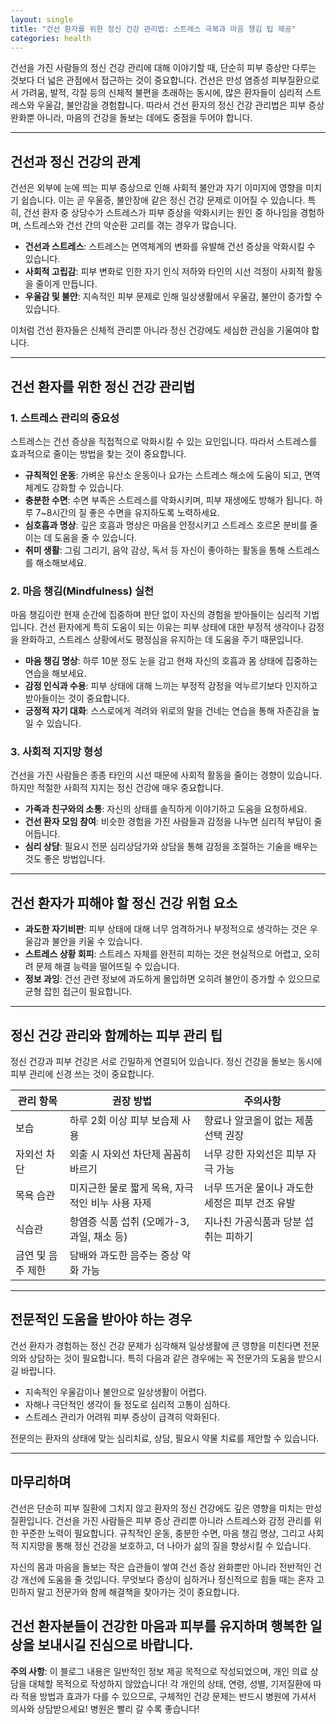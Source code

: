 ```yaml
---
layout: single
title: "건선 환자를 위한 정신 건강 관리법: 스트레스 극복과 마음 챙김 팁 제공"
categories: health
---
```

건선을 가진 사람들의 정신 건강 관리에 대해 이야기할 때, 단순히 피부 증상만 다루는 것보다 더 넓은 관점에서 접근하는 것이 중요합니다. 건선은 만성 염증성 피부질환으로서 가려움, 발적, 각질 등의 신체적 불편을 초래하는 동시에, 많은 환자들이 심리적 스트레스와 우울감, 불안감을 경험합니다. 따라서 건선 환자의 정신 건강 관리법은 피부 증상 완화뿐 아니라, 마음의 건강을 돌보는 데에도 중점을 두어야 합니다.

---

## 건선과 정신 건강의 관계

건선은 외부에 눈에 띄는 피부 증상으로 인해 사회적 불안과 자기 이미지에 영향을 미치기 쉽습니다. 이는 곧 우울증, 불안장애 같은 정신 건강 문제로 이어질 수 있습니다. 특히, 건선 환자 중 상당수가 스트레스가 피부 증상을 악화시키는 원인 중 하나임을 경험하며, 스트레스와 건선 간의 악순환 고리를 겪는 경우가 많습니다.

- **건선과 스트레스**: 스트레스는 면역체계의 변화를 유발해 건선 증상을 악화시킬 수 있습니다.
- **사회적 고립감**: 피부 변화로 인한 자기 인식 저하와 타인의 시선 걱정이 사회적 활동을 줄이게 만듭니다.
- **우울감 및 불안**: 지속적인 피부 문제로 인해 일상생활에서 우울감, 불안이 증가할 수 있습니다.

이처럼 건선 환자들은 신체적 관리뿐 아니라 정신 건강에도 세심한 관심을 기울여야 합니다.

---

## 건선 환자를 위한 정신 건강 관리법

### 1. 스트레스 관리의 중요성

스트레스는 건선 증상을 직접적으로 악화시킬 수 있는 요인입니다. 따라서 스트레스를 효과적으로 줄이는 방법을 찾는 것이 중요합니다.

- **규칙적인 운동**: 가벼운 유산소 운동이나 요가는 스트레스 해소에 도움이 되고, 면역 체계도 강화할 수 있습니다.
- **충분한 수면**: 수면 부족은 스트레스를 악화시키며, 피부 재생에도 방해가 됩니다. 하루 7~8시간의 질 좋은 수면을 유지하도록 노력하세요.
- **심호흡과 명상**: 깊은 호흡과 명상은 마음을 안정시키고 스트레스 호르몬 분비를 줄이는 데 도움을 줄 수 있습니다.
- **취미 생활**: 그림 그리기, 음악 감상, 독서 등 자신이 좋아하는 활동을 통해 스트레스를 해소해보세요.

### 2. 마음 챙김(Mindfulness) 실천

마음 챙김이란 현재 순간에 집중하며 판단 없이 자신의 경험을 받아들이는 심리적 기법입니다. 건선 환자에게 특히 도움이 되는 이유는 피부 상태에 대한 부정적 생각이나 감정을 완화하고, 스트레스 상황에서도 평정심을 유지하는 데 도움을 주기 때문입니다.

- **마음 챙김 명상**: 하루 10분 정도 눈을 감고 현재 자신의 호흡과 몸 상태에 집중하는 연습을 해보세요.
- **감정 인식과 수용**: 피부 상태에 대해 느끼는 부정적 감정을 억누르기보다 인지하고 받아들이는 것이 중요합니다.
- **긍정적 자기 대화**: 스스로에게 격려와 위로의 말을 건네는 연습을 통해 자존감을 높일 수 있습니다.

### 3. 사회적 지지망 형성

건선을 가진 사람들은 종종 타인의 시선 때문에 사회적 활동을 줄이는 경향이 있습니다. 하지만 적절한 사회적 지지는 정신 건강에 매우 중요합니다.

- **가족과 친구와의 소통**: 자신의 상태를 솔직하게 이야기하고 도움을 요청하세요.
- **건선 환자 모임 참여**: 비슷한 경험을 가진 사람들과 감정을 나누면 심리적 부담이 줄어듭니다.
- **심리 상담**: 필요시 전문 심리상담가와 상담을 통해 감정을 조절하는 기술을 배우는 것도 좋은 방법입니다.

---

## 건선 환자가 피해야 할 정신 건강 위험 요소

- **과도한 자기비판**: 피부 상태에 대해 너무 엄격하거나 부정적으로 생각하는 것은 우울감과 불안을 키울 수 있습니다.
- **스트레스 상황 회피**: 스트레스 자체를 완전히 피하는 것은 현실적으로 어렵고, 오히려 문제 해결 능력을 떨어뜨릴 수 있습니다.
- **정보 과잉**: 건선 관련 정보에 과도하게 몰입하면 오히려 불안이 증가할 수 있으므로 균형 잡힌 접근이 필요합니다.

---

## 정신 건강 관리와 함께하는 피부 관리 팁

정신 건강과 피부 건강은 서로 긴밀하게 연결되어 있습니다. 정신 건강을 돌보는 동시에 피부 관리에 신경 쓰는 것이 중요합니다.

| 관리 항목         | 권장 방법                                                   | 주의사항                              |
|------------------|------------------------------------------------------------|-------------------------------------|
| 보습             | 하루 2회 이상 피부 보습제 사용                               | 향료나 알코올이 없는 제품 선택 권장   |
| 자외선 차단      | 외출 시 자외선 차단제 꼼꼼히 바르기                         | 너무 강한 자외선은 피부 자극 가능     |
| 목욕 습관        | 미지근한 물로 짧게 목욕, 자극적인 비누 사용 자제            | 너무 뜨거운 물이나 과도한 세정은 피부 건조 유발 |
| 식습관           | 항염증 식품 섭취 (오메가-3, 과일, 채소 등)                  | 지나친 가공식품과 당분 섭취는 피하기 |
| 금연 및 음주 제한 | 담배와 과도한 음주는 증상 악화 가능                          |                                     |

---

## 전문적인 도움을 받아야 하는 경우

건선 환자가 경험하는 정신 건강 문제가 심각해져 일상생활에 큰 영향을 미친다면 전문의와 상담하는 것이 필요합니다. 특히 다음과 같은 경우에는 꼭 전문가의 도움을 받으시길 바랍니다.

- 지속적인 우울감이나 불안으로 일상생활이 어렵다.
- 자해나 극단적인 생각이 들 정도로 심리적 고통이 심하다.
- 스트레스 관리가 어려워 피부 증상이 급격히 악화된다.

전문의는 환자의 상태에 맞는 심리치료, 상담, 필요시 약물 치료를 제안할 수 있습니다.

---

## 마무리하며

건선은 단순히 피부 질환에 그치지 않고 환자의 정신 건강에도 깊은 영향을 미치는 만성질환입니다. 건선을 가진 사람들은 피부 증상 관리뿐 아니라 스트레스와 감정 관리를 위한 꾸준한 노력이 필요합니다. 규칙적인 운동, 충분한 수면, 마음 챙김 명상, 그리고 사회적 지지망을 통해 정신 건강을 보호하고, 더 나아가 삶의 질을 향상시킬 수 있습니다.

자신의 몸과 마음을 돌보는 작은 습관들이 쌓여 건선 증상 완화뿐만 아니라 전반적인 건강 개선에 도움을 줄 것입니다. 무엇보다 증상이 심하거나 정신적으로 힘들 때는 혼자 고민하지 말고 전문가와 함께 해결책을 찾아가는 것이 중요합니다.

건선 환자분들이 건강한 마음과 피부를 유지하며 행복한 일상을 보내시길 진심으로 바랍니다.
---

**주의 사항**: 이 블로그 내용은 일반적인 정보 제공 목적으로 작성되었으며, 개인 의료 상담을 대체할 목적으로 작성하지 않았습니다! 각 개인의 상태, 연령, 성별, 기저질환에 따라 적용 방법과 효과가 다를 수 있으므로, 구체적인 건강 문제는 반드시 병원에 가셔서 의사와 상담받으세요! 병원은 빨리 갈 수록 좋습니다!
